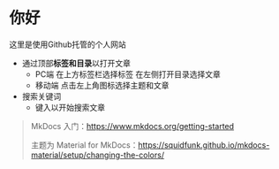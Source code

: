 # 你好

这里是使用Github托管的个人网站

- 通过顶部**标签和目录**以打开文章
    - PC端 在上方标签栏选择标签 在左侧打开目录选择文章
    - 移动端 点击左上角图标选择主题和文章
- 搜索关键词
    - 键入以开始搜索文章

> MkDocs 入门：<https://www.mkdocs.org/getting-started>
> 
> 主题为 Material for MkDocs：<https://squidfunk.github.io/mkdocs-material/setup/changing-the-colors/> 